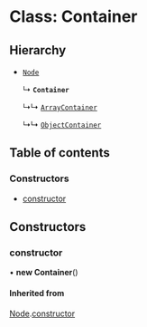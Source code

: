 # Class: Container

## Hierarchy

- [`Node`](node.md)

  ↳ **`Container`**

  ↳↳ [`ArrayContainer`](arraycontainer.md)

  ↳↳ [`ObjectContainer`](objectcontainer.md)

## Table of contents

### Constructors

- [constructor](container.md#constructor)

## Constructors

### constructor

• **new Container**()

#### Inherited from

[Node](node.md).[constructor](node.md#constructor)
